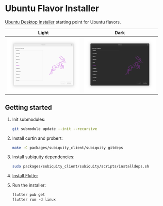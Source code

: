 # Ubuntu Flavor Installer

[Ubuntu Desktop Installer](https://github.com/canonical/ubuntu-desktop-installer)
starting point for Ubuntu flavors.

| Light | Dark |
|---|---|
| ![Light](screenshots/light.png) | ![Dark](screenshots/dark.png) |

## Getting started

1. Init submodules:
    ```sh
    git submodule update --init --recursive
    ```

2. Install curtin and probert:
    ```sh
    make -C packages/subiquity_client/subiquity gitdeps
    ```

3. Install subiquity dependencies:
    ```sh
    sudo packages/subiquity_client/subiquity/scripts/installdeps.sh
    ```

3. [Install Flutter](https://docs.flutter.dev/get-started/install/linux)

4. Run the installer:
    ```
    flutter pub get
    flutter run -d linux
    ```
